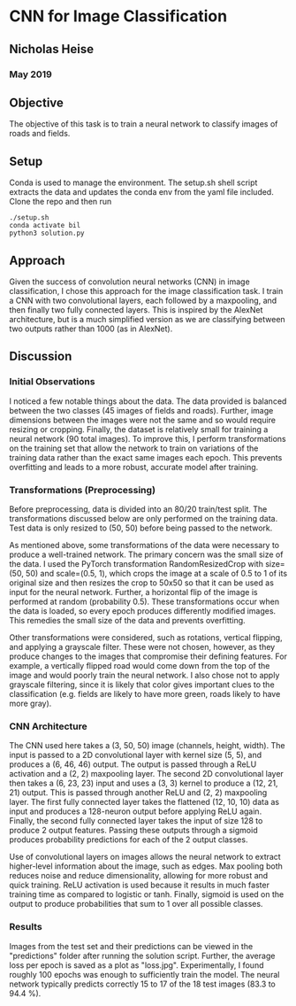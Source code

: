 # CNN for Image Classification
## Nicholas Heise
### May 2019

## Objective
<p>The objective of this task is to train a neural network to classify images of roads and fields.</p>

## Setup
Conda is used to manage the environment. The setup.sh shell script extracts the data and updates the conda env from the yaml file included. Clone the repo and then run
```
./setup.sh
conda activate bil
python3 solution.py
```

## Approach
<p>Given the success of convolution neural networks (CNN) in image classification, I chose this approach for the image classification task. I train a CNN with two convolutional layers, each followed by a maxpooling, and then finally two fully connected layers. This is inspired by the AlexNet architecture, but is a much simplified version as we are classifying between two outputs rather than 1000 (as in AlexNet).</p>

## Discussion
### Initial Observations
<p>I noticed a few notable things about the data. The data provided is balanced between the two classes (45 images of fields and roads). Further, image dimensions between the images were not the same and so would require resizing or cropping. Finally, the dataset is relatively small for training a neural network (90 total images). To improve this, I perform transformations on the training set that allow the network to train on variations of the training data rather than the exact same images each epoch. This prevents overfitting and leads to a more robust, accurate model after training.</p>

### Transformations (Preprocessing)
<p>Before preprocessing, data is divided into an 80/20 train/test split. The transformations discussed below are only performed on the training data. Test data is only resized to (50, 50) before being passed to the network.</p>
<p>As mentioned above, some transformations of the data were necessary to produce a well-trained network. The primary concern was the small size of the data. I used the PyTorch transformation RandomResizedCrop with size=(50, 50) and scale=(0.5, 1), which crops the image at a scale of 0.5 to 1 of its original size and then resizes the crop to 50x50 so that it can be used as input for the neural network. Further, a horizontal flip of the image is performed at random (probability 0.5). These transformations occur when the data is loaded, so every epoch produces differently modified images. This remedies the small size of the data and prevents overfitting.</p>
<p>Other transformations were considered, such as rotations, vertical flipping, and applying a grayscale filter. These were not chosen, however, as they produce changes to the images that compromise their defining features. For example, a vertically flipped road would come down from the top of the image and would poorly train the neural network. I also chose not to apply grayscale filtering, since it is likely that color gives important clues to the classification (e.g. fields are likely to have more green, roads likely to have more gray).</p>

### CNN Architecture
<p>The CNN used here takes a (3, 50, 50) image (channels, height, width). The input is passed to a 2D convolutional layer with kernel size (5, 5), and produces a (6, 46, 46) output. The output is passed through a ReLU activation and a (2, 2) maxpooling layer. The second 2D convolutional layer then takes a (6, 23, 23) input and uses a (3, 3) kernel to produce a (12, 21, 21) output. This is passed through another ReLU and (2, 2) maxpooling layer. The first fully connected layer takes the flattened (12, 10, 10) data as input and produces a 128-neuron output before applying ReLU again. Finally, the second fully connected layer takes the input of size 128 to produce 2 output features. Passing these outputs through a sigmoid produces probability predictions for each of the 2 output classes.</p>
<p>Use of convolutional layers on images allows the neural network to extract higher-level information about the image, such as edges. Max pooling both reduces noise and reduce dimensionality, allowing for more robust and quick training. ReLU activation is used because it results in much faster training time as compared to logistic or tanh. Finally, sigmoid is used on the output to produce probabilities that sum to 1 over all possible classes.</p>

### Results
<p>Images from the test set and their predictions can be viewed in the "predictions" folder after running the solution script. Further, the average loss per epoch is saved as a plot as "loss.jpg". Experimentally, I found roughly 100 epochs was enough to sufficiently train the model. The neural network typically predicts correctly 15 to 17 of the 18 test images (83.3 to 94.4 %).</p>
 
